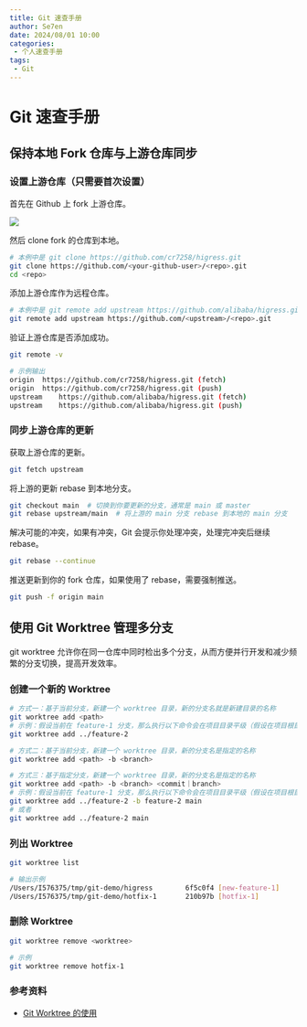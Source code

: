 ```yaml
---
title: Git 速查手册
author: Se7en
date: 2024/08/01 10:00
categories:
 - 个人速查手册
tags:
 - Git
---
```


# Git 速查手册

## 保持本地 Fork 仓库与上游仓库同步

### 设置上游仓库（只需要首次设置）

首先在 Github 上 fork 上游仓库。

![](https://chengzw258.oss-cn-beijing.aliyuncs.com/Article/20240802121219.png)

然后 clone fork 的仓库到本地。

```bash
# 本例中是 git clone https://github.com/cr7258/higress.git
git clone https://github.com/<your-github-user>/<repo>.git
cd <repo>
```

添加上游仓库作为远程仓库。

```bash
# 本例中是 git remote add upstream https://github.com/alibaba/higress.git
git remote add upstream https://github.com/<upstream>/<repo>.git
```

验证上游仓库是否添加成功。

```bash
git remote -v

# 示例输出
origin	https://github.com/cr7258/higress.git (fetch)
origin	https://github.com/cr7258/higress.git (push)
upstream	https://github.com/alibaba/higress.git (fetch)
upstream	https://github.com/alibaba/higress.git (push)
```

### 同步上游仓库的更新

获取上游仓库的更新。

```bash
git fetch upstream
```

将上游的更新 rebase 到本地分支。

```bash
git checkout main  # 切换到你要更新的分支，通常是 main 或 master
git rebase upstream/main  # 将上游的 main 分支 rebase 到本地的 main 分支
```

解决可能的冲突，如果有冲突，Git 会提示你处理冲突，处理完冲突后继续 rebase。

```bash
git rebase --continue
```

推送更新到你的 fork 仓库，如果使用了 rebase，需要强制推送。

```bash
git push -f origin main
```

## 使用 Git Worktree 管理多分支

git worktree 允许你在同一仓库中同时检出多个分支，从而方便并行开发和减少频繁的分支切换，提高开发效率。

### 创建一个新的 Worktree

```bash
# 方式一：基于当前分支，新建一个 worktree 目录，新的分支名就是新建目录的名称
git worktree add <path>
# 示例：假设当前在 feature-1 分支，那么执行以下命令会在项目目录平级（假设在项目根目录执行命令）的 feature-2 目录下基于 feature-1 分支创建一个 feature-2 分支
git worktree add ../feature-2

# 方式二：基于当前分支，新建一个 worktree 目录，新的分支名是指定的名称
git worktree add <path> -b <branch>

# 方式三：基于指定分支，新建一个 worktree 目录，新的分支名是指定的名称
git worktree add <path> -b <branch> <commit｜branch>
# 示例：假设当前在 feature-1 分支，那么执行以下命令会在项目目录平级（假设在项目根目录执行命令）的 feature-2 目录下基于 main 分支创建一个 feature-2 分支
git worktree add ../feature-2 -b feature-2 main
# 或者
git worktree add ../feature-2 main
```

### 列出 Worktree

```bash
git worktree list

# 输出示例
/Users/I576375/tmp/git-demo/higress        6f5c0f4 [new-feature-1]
/Users/I576375/tmp/git-demo/hotfix-1       210b97b [hotfix-1]
```

### 删除 Worktree

```bash
git worktree remove <worktree>

# 示例
git worktree remove hotfix-1
```

### 参考资料

- [Git Worktree 的使用](https://www.cnblogs.com/wellcherish/p/17220100.html)
